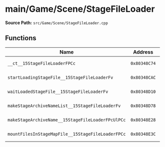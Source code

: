 # main/Game/Scene/StageFileLoader

**Source Path:** `src/Game/Scene/StageFileLoader.cpp`

## Functions

| Name | Address | Match % |
|------|---------|---------|
| `__ct__15StageFileLoaderFPCc` | `0x80348C74` | :white_check_mark: (100.0%) |
| `startLoadingStageFile__15StageFileLoaderFv` | `0x80348CAC` | :white_check_mark: (100.0%) |
| `waitLoadedStageFile__15StageFileLoaderFv` | `0x80348D10` | :white_check_mark: (100.0%) |
| `makeStageArchiveNameList__15StageFileLoaderFv` | `0x80348D78` | :white_check_mark: (100.0%) |
| `makeStageArchiveName__15StageFileLoaderFPcUlPCc` | `0x80348E28` | :white_check_mark: (100.0%) |
| `mountFilesInStageMapFile__15StageFileLoaderFPCc` | `0x80348E3C` | :white_check_mark: (100.0%) |